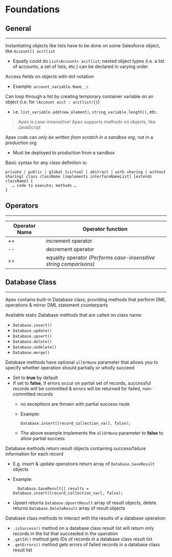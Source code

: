 # Foundations

## General

---

Instantiating objects like lists have to be done on some Salesforce object, like `Account[] acctlist`

- Equally could do `List<Account> acctlist`; nested object types (i.e. a list of accounts, a set of lists, etc.) can be declared in varying order

Access fields on objects with dot notation

- Example: `account_variable.Name__c`

Can loop through a list by creating temporary container variable on an object (i.e. for `(Account acct : acctlist){}`)

- i.e. `list_variable.add(new_element)`, `string_variable.length()`, etc.

> Apex is case-insensitive!
> Apex supports methods on objects, like JavaScript

Apex code can *only be written from scratch in a sandbox org*, not in a production org

- Must be deployed to production from a sandbox

Basic syntax for any class definition is:

    private | public | global [virtual | abstract | with sharing | without sharing] class className [implements interfaceNameList] [extends className] {
       … code to execute; methods …
    }

## Operators

---

| **Operator Name** | **Operator function** |
|---|---|
| ++ | increment operator |
| -- | decrement operator |
| == | equality operator *(Performs case-insensitive string comparisons)* |

## Database Class

---

Apex contains built-in Database class, providing methods that perform DML operations & mirror DML statement counterparts

Available static Database methods that are called on class name:

- `Database.insert()`
- `Database.update()`
- `Database.upsert()`
- `Database.delete()`
- `Database.undelete()`
- `Database.merge()`

Database methods have optional `allOrNone` parameter that allows you to specify whether operation should partially or wholly succeed

- Set to **true** by default
- If set to **false**, if errors occur on partial set of records, successful records will be committed & errors will be returned for failed, non-committed records
  - no exceptions are thrown with partial success route
  - Example:

        Database.insert([record_collection_var], false);

  - The above example implements the `allOrNone` parameter to **false** to allow partial success

Database methods return result objects containing success/failure information for each record

- E.g. insert & update operations return array of `Database.SaveResult` objects
- Example:

        Database.SaveResult[] results = Database.insert([record_collection_var], false);

- Upsert returns `Database.UpsertResult` array of result objects, delete returns `Database.DeleteResult` array of result objects

Database class methods to interact with the results of a database operation:

- `.isSuccess()` method on a database class result list will return only records in the list that succeeded in the operation
- `.getId()` method gets IDs of records in a database class result list
- `.getErrors()` method gets errors of failed records in a database class result list

